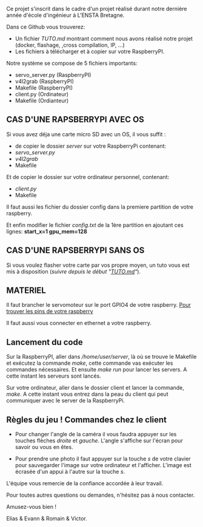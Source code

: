 Ce projet s'inscrit dans le cadre d'un projet réalisé durant notre dernière année d'école d'ingénieur à L'ENSTA Bretagne.

Dans ce Github vous trouverez:
* Un fichier _TUTO.md_ montrant comment nous avons réalisé notre projet (docker, flashage, ,cross compilation, IP, ...)
* Les fichiers à télécharger et à copier sur votre RaspberryPI.

Notre système se compose de 5 fichiers importants:

* servo_server.py (RaspberryPI)
* v4l2grab        (RaspberryPI)
* Makefile        (RaspberryPI)
* client.py       (Ordinateur)
* Makefile        (Ordianteur)

## CAS D'UNE RAPSBERRYPI AVEC OS

Si vous avez déja une carte micro SD avec un OS, il vous suffit :
* de copier le dossier _server_ sur votre RaspberryPi contenant:
* _servo_server.py_
* _v4l2grab_
* Makefile

Et de copier le dossier  sur votre ordinateur personnel, contenant:
* _client.py_
* Makefile

Il faut aussi les fichier du dossier config dans la premiere partition de votre raspberry.

Et enfin modifier le fichier *config.txt* de la 1ère partition en ajoutant ces lignes:
**start_x=1
gpu_mem=128**

## CAS D'UNE RAPSBERRYPI SANS OS

Si vous voulez flasher votre carte par vos propre moyen, un tuto vous est mis à disposition (*suivre depuis le début "[TUTO.md](TUTO.md)"*).

## MATERIEL 

Il faut brancher le servomoteur sur le port GPIO4 de votre raspberry. 
[Pour trouver les pins de votre raspberry](https://www.framboise314.fr/wp-content/uploads/2018/02/kit_composants_GPIO_01.png)

Il faut aussi vous connecter en ethernet a votre raspberry.

## Lancement du code

Sur la RaspberryPI, aller dans _/home/user/server_, là où se trouve le Makefile et exécutez la commande *make*, cette commande vas exécuter les commandes nécessaires.
Et ensuite *make run* pour lancer les servers.
A cette instant les serveurs sont lancés.

Sur votre ordinateur, aller dans le dossier client et lancer la commande, *make*. A cette instant vous entrez dans la peau du client qui peut communiquer avec le server de la RaspberryPi.

## Règles du jeu ! Commandes chez le client

* Pour changer l'angle de la caméra il vous faudra appuyer sur les touches flèches *droite* et *gauche*. L'angle s'affiche sur l'écran pour savoir ou vous en êtes.

* Pour prendre une photo il faut appuyer sur la touche *s* de votre clavier pour sauvegarder l'image sur votre ordinateur et l'afficher. L'image est écrasée d'un appui à l'autre sur la touche *s*.

L'équipe vous remercie de la confiance accordée à leur travail.


Pour toutes autres questions ou demandes, n'hésitez pas à nous contacter.

Amusez-vous bien !


Elias & Evann & Romain & Victor.

